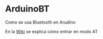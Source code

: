 # ArduinoBT
Como se usa Bluetooth en Arudino

En la [Wiki](https://github.com/pensactius/ArduinoBT/wiki) se explica cómo entrar en modo AT 
